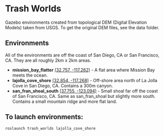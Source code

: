 # Trash Worlds

Gazebo environments created from topological DEM (Digital Elevation Models) taken from USGS. To get the original DEM files, see the data folder.

## Environments
All of the environments are off the coast of San Diego, CA or San Francisco, CA. They are all roughly 2km x 2km areas.

 - **mission_bay_flatter** [(32.757, -117.262)](https://goo.gl/maps/eqPDGaBQmakFNZsx7) - A flat area where Mission Bay meets the ocean.
 - **lajolla_cove_shore** [(32.854, -117.268)](https://goo.gl/maps/qyhWW7pjaEEg9oSE9) - Off-shore area north of La Jolla Cove in San Diego, CA. Contains a 300m canyon.
 - **san_fran_shoal_south** [(37.755, -123.094)](https://goo.gl/maps/PndBzpvahDt7cUiMA) - Small shoal far off the coast of San Francisco, CA. Same as san_fran_shoal but slightly more south. Contains a small mountain ridge and more flat land.


## To launch environments:
```
roslaunch trash_worlds lajolla_cove_shore

```
